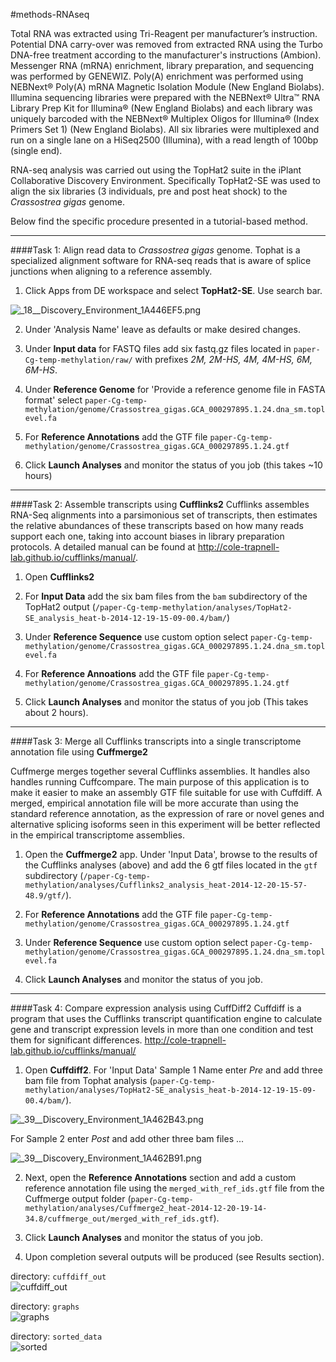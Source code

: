 #methods-RNAseq


Total RNA was extracted using Tri-Reagent per manufacturer’s instruction. Potential DNA carry-over was removed from extracted RNA using the Turbo DNA-free treatment according to the manufacturer's instructions (Ambion). Messenger RNA (mRNA) enrichment, library preparation, and sequencing was performed by GENEWIZ.  Poly(A) enrichment was performed using NEBNext® Poly(A) mRNA Magnetic Isolation Module (New England Biolabs). Illumina sequencing libraries were prepared with the NEBNext® Ultra™ RNA Library Prep Kit for Illumina® (New England Biolabs) and each library was uniquely barcoded with the NEBNext® Multiplex Oligos for Illumina® (Index Primers Set 1) (New England Biolabs). All six libraries were multiplexed and run on a single lane on a HiSeq2500 (Illumina), with a read length of 100bp (single end).

RNA-seq analysis was carried out using the TopHat2 suite in the iPlant Collaborative Discovery Environment. Specifically TopHat2-SE was used to align the six libraries (3 individuals, pre and post heat shock)  to the _Crassostrea gigas_ genome.  

Below find the specific procedure presented in a tutorial-based method. 

---

####Task 1: Align read data to _Crassostrea gigas_ genome.
Tophat is a specialized alignment software for RNA-seq reads that is aware of splice junctions when aligning to a reference assembly.

1) Click Apps from DE workspace and select **TopHat2-SE**. Use search bar.

<img src="http://eagle.fish.washington.edu/cnidarian/skitch/_18__Discovery_Environment_1A446EF5.png" alt="_18__Discovery_Environment_1A446EF5.png"/>


2) Under 'Analysis Name' leave as defaults or make desired changes.

3) Under **Input data** for FASTQ files add six fastq.gz files located in `paper-Cg-temp-methylation/raw/` with prefixes _2M, 2M-HS, 4M, 4M-HS, 6M, 6M-HS_. 

4) Under **Reference Genome** for 'Provide a reference genome file in FASTA format' select `paper-Cg-temp-methylation/genome/Crassostrea_gigas.GCA_000297895.1.24.dna_sm.toplevel.fa` 

5) For **Reference Annotations** add the GTF file `paper-Cg-temp-methylation/genome/Crassostrea_gigas.GCA_000297895.1.24.gtf`

6) Click **Launch Analyses** and monitor the status of you job (this takes ~10 hours)

---

####Task 2: Assemble transcripts using **Cufflinks2**
Cufflinks assembles RNA-Seq alignments into a parsimonious set of transcripts, then estimates the relative abundances of these transcripts based on how many reads support each one, taking into account biases in library preparation protocols. A detailed manual can be found at http://cole-trapnell-lab.github.io/cufflinks/manual/.

1) Open **Cufflinks2**

2) For **Input Data** add the six bam files from the `bam` subdirectory of the TopHat2 output (`/paper-Cg-temp-methylation/analyses/TopHat2-SE_analysis_heat-b-2014-12-19-15-09-00.4/bam/`)

3) Under **Reference Sequence** use custom option select `paper-Cg-temp-methylation/genome/Crassostrea_gigas.GCA_000297895.1.24.dna_sm.toplevel.fa` 

4) For **Reference Annoations** add the GTF file  `paper-Cg-temp-methylation/genome/Crassostrea_gigas.GCA_000297895.1.24.gtf`

5) Click **Launch Analyses** and monitor the status of you job (This takes about 2 hours).

---

####Task 3: Merge all Cufflinks transcripts into a single transcriptome annotation file using **Cuffmerge2**

Cuffmerge merges together several Cufflinks assemblies. It handles also handles running Cuffcompare. The main purpose of this application is to make it easier to make an assembly GTF file suitable for use with Cuffdiff. A merged, empirical annotation file will be more accurate than using the standard reference annotation, as the expression of rare or novel genes and alternative splicing isoforms seen in this experiment will be better reflected in the empirical transcriptome assemblies. 

1) Open the **Cuffmerge2** app. Under 'Input Data', browse to the results of the Cufflinks analyses (above) and add the 6 gtf files located in the `gtf` subdirectory (`/paper-Cg-temp-methylation/analyses/Cufflinks2_analysis_heat-2014-12-20-15-57-48.9/gtf/`).

2) For **Reference Annotations** add the GTF file `paper-Cg-temp-methylation/genome/Crassostrea_gigas.GCA_000297895.1.24.gtf`

3) Under **Reference Sequence** use custom option select `paper-Cg-temp-methylation/genome/Crassostrea_gigas.GCA_000297895.1.24.dna_sm.toplevel.fa` 

4) Click **Launch Analyses** and monitor the status of you job.


---
####Task 4: Compare expression analysis using CuffDiff2
Cuffdiff is a program that uses the Cufflinks transcript quantification engine to calculate gene and transcript expression levels in more than one condition and test them for significant differences. <http://cole-trapnell-lab.github.io/cufflinks/manual/>

1) Open **Cuffdiff2**. For 'Input Data' Sample 1 Name enter _Pre_ and add three bam file from Tophat analysis (`paper-Cg-temp-methylation/analyses/TopHat2-SE_analysis_heat-b-2014-12-19-15-09-00.4/bam/`).

<img src="http://eagle.fish.washington.edu/cnidarian/skitch/_39__Discovery_Environment_1A462B43.png" alt="_39__Discovery_Environment_1A462B43.png"/>

For Sample 2 enter _Post_ and add other three bam files ...

<img src="http://eagle.fish.washington.edu/cnidarian/skitch/_39__Discovery_Environment_1A462B91.png" alt="_39__Discovery_Environment_1A462B91.png"/>

2) Next, open the **Reference Annotations** section and add a custom reference annotation file using the `merged_with_ref_ids.gtf` file from the Cuffmerge output folder (`paper-Cg-temp-methylation/analyses/Cuffmerge2_heat-2014-12-20-19-14-34.8/cuffmerge_out/merged_with_ref_ids.gtf`). 

3) Click **Launch Analyses** and monitor the status of you job.

4) Upon completion several outputs will be produced (see Results section).

directory: `cuffdiff_out`      
![cuffdiff_out](http://eagle.fish.washington.edu/cnidarian/skitch/_56__Discovery_Environment_1B3467F5.png)

directory: `graphs`    
![graphs](http://eagle.fish.washington.edu/cnidarian/skitch/_56__Discovery_Environment_1B34687C.png)     

directory: `sorted_data`    
![sorted](http://eagle.fish.washington.edu/cnidarian/skitch/_56__Discovery_Environment_1B346899.png)
